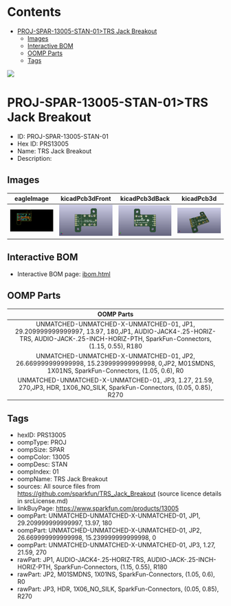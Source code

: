 



Contents
========

* [PROJ-SPAR-13005-STAN-01>TRS Jack Breakout](#proj-spar-13005-stan-01trs-jack-breakout)
	* [Images](#images)
	* [Interactive BOM](#interactive-bom)
	* [OOMP Parts](#oomp-parts)
	* [Tags](#tags)
  
![][im]
# PROJ-SPAR-13005-STAN-01>TRS Jack Breakout

- ID: PROJ-SPAR-13005-STAN-01
- Hex ID: PRS13005
- Name: TRS Jack Breakout
- Description: 

## Images
  
  

|eagleImage|kicadPcb3dFront|kicadPcb3dBack|kicadPcb3d|
| :---: | :---: | :---: | :---: |
|[![eagleImage](eagleImage_140.png)](eagleImage_600.png)|[![kicadPcb3dFront](kicadPcb3dFront_140.png)](kicadPcb3dFront_600.png)|[![kicadPcb3dBack](kicadPcb3dBack_140.png)](kicadPcb3dBack_600.png)|[![kicadPcb3d](kicadPcb3d_140.png)](kicadPcb3d_600.png)|

## Interactive BOM

- Interactive BOM page: [ibom.html](kicad/bom/ibom.html)

## OOMP Parts
  

|OOMP Parts|
| :---: |
|UNMATCHED-UNMATCHED-X-UNMATCHED-01, JP1, 29.209999999999997, 13.97, 180,JP1, AUDIO-JACK4-.25-HORIZ-TRS, AUDIO-JACK-.25-INCH-HORIZ-PTH, SparkFun-Connectors, (1.15, 0.55), R180|
|UNMATCHED-UNMATCHED-X-UNMATCHED-01, JP2, 26.669999999999998, 15.239999999999998, 0,JP2, M01SMDNS, 1X01NS, SparkFun-Connectors, (1.05, 0.6), R0|
|UNMATCHED-UNMATCHED-X-UNMATCHED-01, JP3, 1.27, 21.59, 270,JP3, HDR, 1X06_NO_SILK, SparkFun-Connectors, (0.05, 0.85), R270|

## Tags

- hexID: PRS13005
- oompType: PROJ
- oompSize: SPAR
- oompColor: 13005
- oompDesc: STAN
- oompIndex: 01
- oompName: TRS Jack Breakout
- sources: All source files from https://github.com/sparkfun/TRS_Jack_Breakout (source licence details in srcLicense.md)
- linkBuyPage: https://www.sparkfun.com/products/13005
- oompPart: UNMATCHED-UNMATCHED-X-UNMATCHED-01, JP1, 29.209999999999997, 13.97, 180
- oompPart: UNMATCHED-UNMATCHED-X-UNMATCHED-01, JP2, 26.669999999999998, 15.239999999999998, 0
- oompPart: UNMATCHED-UNMATCHED-X-UNMATCHED-01, JP3, 1.27, 21.59, 270
- rawPart: JP1, AUDIO-JACK4-.25-HORIZ-TRS, AUDIO-JACK-.25-INCH-HORIZ-PTH, SparkFun-Connectors, (1.15, 0.55), R180
- rawPart: JP2, M01SMDNS, 1X01NS, SparkFun-Connectors, (1.05, 0.6), R0
- rawPart: JP3, HDR, 1X06_NO_SILK, SparkFun-Connectors, (0.05, 0.85), R270



[im]: kicadPcb3d_450.png
